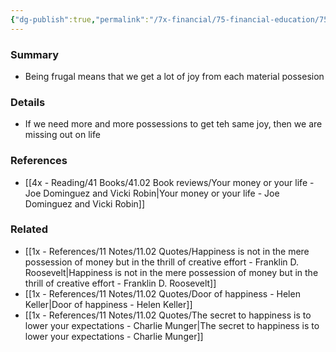```yaml
---
{"dg-publish":true,"permalink":"/7x-financial/75-financial-education/75-01-financial-notes/have-a-high-joy-to-stuff-ratio/","title":"Have a high joy-to-stuff ratio","created":"2024-02-14T20:17:37.989+03:00","updated":"2024-02-14T20:17:37.989+03:00"}
---
```



### Summary
- Being frugal means that we get a lot of joy from each material possesion

### Details
- If we need more and more possessions to get teh same joy, then we are missing out on life

### References
- [[4x - Reading/41 Books/41.02 Book reviews/Your money or your life - Joe Dominguez and Vicki Robin\|Your money or your life - Joe Dominguez and Vicki Robin]]

### Related
- [[1x - References/11 Notes/11.02 Quotes/Happiness is not in the mere possession of money but in the thrill of creative effort - Franklin D. Roosevelt\|Happiness is not in the mere possession of money but in the thrill of creative effort - Franklin D. Roosevelt]]
- [[1x - References/11 Notes/11.02 Quotes/Door of happiness - Helen Keller\|Door of happiness - Helen Keller]]
- [[1x - References/11 Notes/11.02 Quotes/The secret to happiness is to lower your expectations - Charlie Munger\|The secret to happiness is to lower your expectations - Charlie Munger]]